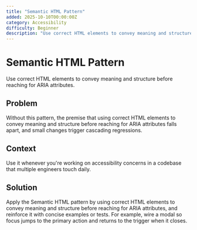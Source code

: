 ```yaml
---
title: "Semantic HTML Pattern"
added: 2025-10-10T00:00:00Z
category: Accessibility
difficulty: Beginner
description: "Use correct HTML elements to convey meaning and structure before reaching for ARIA attributes."
---
```

# Semantic HTML Pattern

Use correct HTML elements to convey meaning and structure before reaching for ARIA attributes.

## Problem

Without this pattern, the premise that using correct HTML elements to convey meaning and structure before reaching for ARIA attributes falls apart, and small changes trigger cascading regressions.

## Context

Use it whenever you're working on accessibility concerns in a codebase that multiple engineers touch daily.

## Solution

Apply the Semantic HTML pattern by using correct HTML elements to convey meaning and structure before reaching for ARIA attributes, and reinforce it with concise examples or tests. For example, wire a modal so focus jumps to the primary action and returns to the trigger when it closes.
